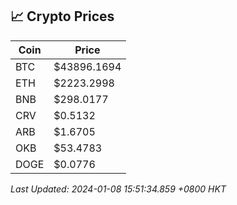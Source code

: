 ## 📈 Crypto Prices

| Coin | Price |
| ---- | ----- |
| BTC | $43896.1694 |
| ETH | $2223.2998 |
| BNB | $298.0177 |
| CRV | $0.5132 |
| ARB | $1.6705 |
| OKB | $53.4783 |
| DOGE | $0.0776 |

_Last Updated: 2024-01-08 15:51:34.859 +0800 HKT_